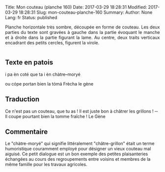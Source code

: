 Title: Mon couteau (planche 160)
Date: 2017-03-29 18:28:31
Modified: 2017-03-29 18:28:31
Slug: mon-couteau-planche-160
Summary: 
Author: None
Lang: fr
Status: published

<p style="text-align:justify;">Planche horizontale très sombre, découpée en forme de couteau. Les deux parties du texte sont gravées à gauche dans la partie évoquant le manche et à droite dans la partie figurant la lame. Au centre, deux traits verticaux encadrant des petits cercles, figurent la virole. </p>

<figure class="image-block" style="float: center;">
  <img alt="" src="{static}/images/planche_160.png">
  <figcaption style="max-width: 680px"></figcaption>
</figure>


## Texte en patois
i pa èn coté que ta i èn chàtre–moryé

ou cópe portan bien la tómá Frècha			le gène

## Traduction
Ce n'est pas un couteau, que tu as ! Il est juste bon à châtrer les grillons !
─  Il coupe pourtant bien la tomme fraîche !
Le Gène

## Commentaire
Le "chàtre-moryé" qui signifie littéralement "châtre-grillon" était un terme humoristique couramment employé pour désigner un vieux couteau mal aiguisé. Ce petit dialogue est un bon exemple des petites plaisanteries échangées au cours des regroupements entre voisins et membres de la même famille pour les travaux agricoles.






